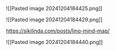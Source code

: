 ![[Pasted image 20241204184425.png]]

![[Pasted image 20241204184429.png]]

https://sikilinda.com/posts/linq-mind-map/

![[Pasted image 20241204184440.png]]